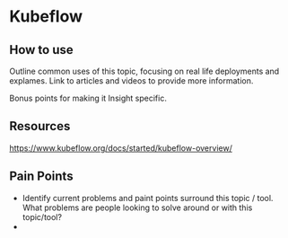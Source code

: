 # Kubeflow


## How to use 
Outline common uses of this topic, focusing on real life deployments and explames. Link to articles and videos to provide more information. 

Bonus points for making it Insight specific.


## Resources 
https://www.kubeflow.org/docs/started/kubeflow-overview/



## Pain Points 
- Identify current problems and paint points surround this topic / tool. What problems are people looking to solve around or with this topic/tool?
- 
